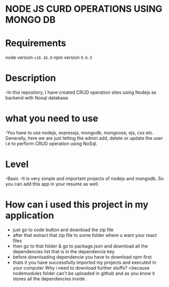 # NODE JS CURD OPERATIONS USING MONGO DB

# Requirements

node version `v18.16.0`
npm version `9.6.5`

# Description

-In this repository, I have created CRUD operation sites using Nodejs as backend with Nosql database.

# what you need to use

-You have to use nodejs, expressjs, mongodb, mongoose, ejs, css etc.
Generally, here we are just letting the admin add, delete or update the user i.e to perform CRUD operation using NoSql.

# Level

-Basic
-It is very simple and important projects of nodejs and mongodb.
So you can add this app in your resume as well.

# How can i used this project in my application

- just go to code button and download the zip file
- after that extract that zip file to some folder where u want your react files
- then go to that folder & go to package.json and download all the dependencies list that is in the dependencie key
- before downloading dependencie you have to download npm first
- thats it you have successfully imported my projects and executed in your computer
  Why i need to download further stuffs?
  =because nodemodules folder can't be uploaded in github and as you know it stores all the dependencies inside .
